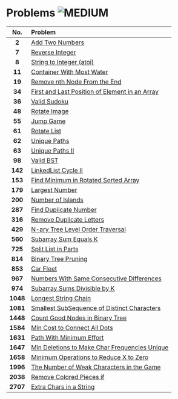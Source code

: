 # Problems ![MEDIUM](https://img.shields.io/badge/-MEDIUM-ffa116?style=for-the-badge&logo=LeetCode&logoColor=white)

| **No.**  | **Problem**                                                                                                             |
| :------: | :---------------------------------------------------------------------------------------------------------------------- |
|  **2**   | [Add Two Numbers](2.%20Add%20Two%20Numbers/)                                                                            |
|  **7**   | [Reverse Integer](7.%20Reverse%20Integer/)                                                                              |
|  **8**   | [String to Integer (atoi)](<8.%20String%20to%20Integer%20(atoi)/>)                                                      |
|  **11**  | [Container With Most Water](11.%20Container%20With%20Most%20Water/)                                                     |
|  **19**  | [Remove nth Node From the End](19.%20Remove%20nth%20Node%20From%20the%20End/)                                           |
|  **34**  | [First and Last Position of Element in an Array](34.%20First%20and%20Last%20Position%20of%20Element%20in%20an%20Array/) |
|  **36**  | [Valid Sudoku](36.%20Valid%20Sudoku/)                                                                                   |
|  **48**  | [Rotate Image](48.%20Rotate%20Image/)                                                                                   |
|  **55**  | [Jump Game](55.%20Jump%20Game/)                                                                                         |
|  **61**  | [Rotate List](61.%20Rotate%20List/)                                                                                     |
|  **62**  | [Unique Paths](62.%20Unique%20Paths/)                                                                                   |
|  **63**  | [Unique Paths II](63.%20Unique%20Paths%20II/)                                                                           |
|  **98**  | [Valid BST](98.Valid%20BST/)                                                                                            |
| **142**  | [LinkedList Cycle II](142.%20LinkedList%20Cycle%20II/)                                                                  |
| **153**  | [Find Minimum in Rotated Sorted Array](153.%20Find%20Minimum%20in%20Rotated%20Sorted%20Array/)                          |
| **179**  | [Largest Number](179.%20Largest%20Number/)                                                                              |
| **200**  | [Number of Islands](200.%20Number%20of%20Islands/)                                                                      |
| **287**  | [Find Duplicate Number](287.%20Find%20Duplicate%20Number/)                                                              |
| **316**  | [Remove Duplicate Letters](316.%20Remove%20Duplicate%20Letters/)                                                        |
| **429**  | [N-ary Tree Level Order Traversal](429.%20N-ary%20Tree%20Level%20Order%20Traversal/)                                    |
| **560**  | [Subarray Sum Equals K](560.%20Subarray%20Sum%20Equals%20K/)                                                            |
| **725**  | [Split List in Parts](725.%20Split%20List%20in%20Parts/)                                                                |
| **814**  | [Binary Tree Pruning](814.%20Binary%20Tree%20Pruning/)                                                                  |
| **853**  | [Car Fleet](853.%20Car%20Fleet)                                                                  |
| **967**  | [Numbers With Same Consecutive Differences](967.%20Numbers%20With%20Same%20Consecutive%20Differences/)                  |
| **974**  | [Subarray Sums Divisible by K](974.%20Subarray%20Sums%20Divisible%20by%20K/)                                            |
| **1048** | [Longest String Chain](1048.%20Longest%20String%20Chain/)                                                               |
| **1081** | [Smallest SubSequence of Distinct Characters](1081.%20Smallest%20SubSequence%20of%20Distinct%20Characters/)             |
| **1448** | [Count Good Nodes in Binary Tree](1448.%20Count%20Good%20Nodes%20in%20Binary%20Tree/)                                   |
| **1584** | [Min Cost to Connect All Dots](1584.%20Min%20Cost%20to%20Connect%20All%20Dots/)                                         |
| **1631** | [Path With Minimum Effort](1631.%20Path%20With%20Minimum%20Effort/)                                                     |
| **1647** | [Min Deletions to Make Char Frequencies Unique](1647.%20Min%20Deletions%20to%20Make%20Char%20Frequencies%20Unique/)     |
| **1658** | [Minimum Operations to Reduce X to Zero](1658.%20Minimum%20Operations%20to%20Reduce%20X%20to%20Zero/)                   |
| **1996** | [The Number of Weak Characters in the Game](1996.%20The%20Number%20of%20Weak%20Characters%20in%20the%20Game/)           |
| **2038** | [Remove Colored Pieces if](2038.%20Remove%20Colored%20Pieces%20if/)                                                     |
| **2707** | [Extra Chars in a String](2707.%20Extra%20Chars%20in%20a%20String/)                                                     |
